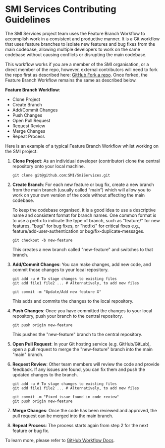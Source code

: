 # SMI Services Contributing Guidelines

The SMI Services project team uses the Feature Branch Workflow to accomplish work in a consistent and productive manner. It is a Git workflow that uses feature branches to isolate new features and bug fixes from the main codebase, allowing multiple developers to work on the same codebase without causing conflicts or disrupting the main codebase.

This workflow works if you are a member of the SMI organisation, or a direct member of the repo, however, external contributors will need to fork the repo first as described here: [GitHub Fork a repo](https://docs.github.com/en/get-started/quickstart/fork-a-repo). Once forked, the Feature Branch Workflow remains the same as described below.

**Feature Branch Workflow**:

-   Clone Project
-   Create Branch
-   Add/Commit Changes
-   Push Changes
-   Open Pull Request
-   Request Review
-   Merge Changes
-   Repeat Process

Here is an example of a typical Feature Branch Workflow whilst working on the SMI project:

1. **Clone Project**: As an individual developer (contributor) clone the central repository onto your local machine.

    ```console
    git clone git@github.com:SMI/SmiServices.git
    ```

2. **Create Branch**: For each new feature or bug fix, create a new branch from the main branch (usually called “main”) which will allow you to work on your own version of the code without affecting the main codebase.

    To keep the codebase organised, it is a good idea to use a descriptive name and consistent format for branch names. One common format is to use a prefix to indicate the type of branch, such as "feature/" for new features, "bug/" for bug fixes, or "hotfix/" for critical fixes e.g., feature/add-user-authentication or bug/fix-duplicate-messages.

    ```console
    git checkout -b new-feature
    ```

    This creates a new branch called "new-feature" and switches to that branch.

3. **Add/Commit Changes**: You can make changes, add new code, and commit those changes to your local repository.

    ```console
    git add -u # To stage changes to existing files
    git add file1 file2 ... # Alternatively, to add new files

    git commit -m "Update/Add new feature X"
    ```

    This adds and commits the changes to the local repository.

4. **Push Changes**: Once you have committed the changes to your local repository, push your branch to the central repository.

    ```console
    git push origin new-feature
    ```

    This pushes the "new-feature" branch to the central repository.

5. **Open Pull Request**: In your Git hosting service (e.g. GitHub/GitLab), open a pull request to merge the "new-feature" branch into the main "main" branch.

6. **Request Review**: Other team members will review the code and provide feedback. If any issues are found, you can fix them and push the updated changes to the branch.

    ```console
    git add -u # To stage changes to existing files
    git add file1 file2 ... # Alternatively, to add new files

    git commit -m "Fixed issue found in code review"
    git push origin new-feature
    ```

7. **Merge Changes**: Once the code has been reviewed and approved, the pull request can be merged into the main branch.

8. **Repeat Process**: The process starts again from step 2 for the next feature or bug fix.

To learn more, please refer to [GitHub Workflow Docs](https://docs.github.com/en/get-started/quickstart/github-flow).

